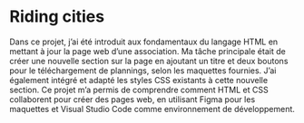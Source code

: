 # Riding cities

Dans ce projet, j’ai été introduit aux fondamentaux du langage HTML en mettant à jour la page web d’une association. Ma tâche principale était de créer une nouvelle section sur la page en ajoutant un titre et deux boutons pour le téléchargement de plannings, selon les maquettes fournies. J’ai également intégré et adapté les styles CSS existants à cette nouvelle section. Ce projet m’a permis de comprendre comment HTML et CSS collaborent pour créer des pages web, en utilisant Figma pour les maquettes et Visual Studio Code comme environnement de développement.
